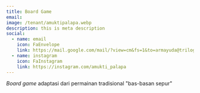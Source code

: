 ```yaml
---
title: Board Game
email: 
image: /tenant/amuktipalapa.webp
description: this is meta description
social:
  - name: email
    icon: FaEnvelope
    link: https://mail.google.com/mail/?view=cm&fs=1&to=armayuda@trilogi.ac.id
  - name: instagram
    icon: FaInstagram
    link: https://instagram.com/amukti_palapa
---
```

_Board game_ adaptasi dari permainan tradisional "bas-basan sepur"